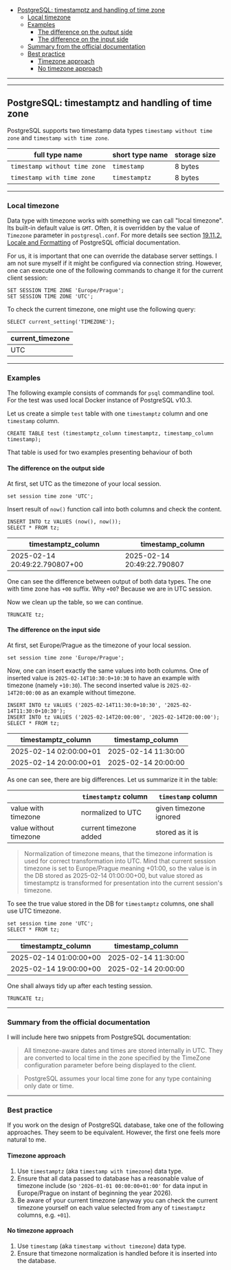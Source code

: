  - [PostgreSQL: timestamptz and handling of time zone](#postgresql-timestamptz-and-handling-of-time-zone)
     - [Local timezone](#local-timezone)
     - [Examples](#examples)
         - [The difference on the output side](#the-difference-on-the-output-side) 
         - [The difference on the input side](#the-difference-on-the-input-side) 
     - [Summary from the official documentation](#summary-from-the-official-documentation)
     - [Best practice](#best-practice)
         - [Timezone approach](#timezone-approach) 
         - [No timezone approach](#no-timezone-approach) 


---

---


## PostgreSQL: timestamptz and handling of time zone

PostgreSQL supports two timestamp data types `timestamp without time zone` and `timestamp with time zone`.

| full type name                | short type name | storage size |
|-------------------------------|-----------------|--------------|
| `timestamp without time zone` | `timestamp`     | 8 bytes      |
| `timestamp with time zone`    | `timestamptz`   | 8 bytes      |


---


### Local timezone

Data type with timezone works with something we can call "local timezone". Its built-in default value is `GMT`.
Often, it is overridden by the value of `Timezone` parameter in `postgresql.conf`.
For more details see section
[19.11.2. Locale and Formatting](https://www.postgresql.org/docs/current/runtime-config-client.html#RUNTIME-CONFIG-CLIENT-FORMAT)
of PostgreSQL official documentation.

For us, it is important that one can override the database server settings.
I am not sure myself if it might be configured via connection string.
However, one can execute one of the following commands to change it for the current client session:

```postgresql
SET SESSION TIME ZONE 'Europe/Prague';
SET SESSION TIME ZONE 'UTC';
```

To check the current timezone, one might use the following query:

```postgresql
SELECT current_setting('TIMEZONE');
```

| current\_timezone |
|-------------------|
| UTC               |


---


### Examples

The following example consists of commands for `psql` commandline tool. 
For the test was used local Docker instance of PostgreSQL v10.3.

Let us create a simple `test` table with one `timestamptz` column and one `timestamp` column.

```postgresql
CREATE TABLE test (timestamptz_column timestamptz, timestamp_column timestamp);
```

That table is used for two examples presenting behaviour of both 


#### The difference on the output side

At first, set UTC as the timezone of your local session.

```postgresql
set session time zone 'UTC';
```

Insert result of `now()` function call into both columns and check the content.

```postgresql
INSERT INTO tz VALUES (now(), now());
SELECT * FROM tz;
```

| timestamptz\_column           | timestamp\_column          |
|-------------------------------|----------------------------|
| 2025-02-14 20:49:22.790807+00 | 2025-02-14 20:49:22.790807 |

One can see the difference between output of both data types.
The one with time zone has `+00` suffix. Why `+00`? Because we are in UTC session.

Now we clean up the table, so we can continue.

```postgresql
TRUNCATE tz;
```


#### The difference on the input side

At first, set Europe/Prague as the timezone of your local session.

```postgresql
set session time zone 'Europe/Prague';
```

Now, one can insert exactly the same values into both columns.
One of inserted value is `2025-02-14T10:30:0+10:30` to have an example with timezone (namely `+10:30`).
The second inserted value is `2025-02-14T20:00:00` as an example without timezone.

```postgresql
INSERT INTO tz VALUES ('2025-02-14T11:30:0+10:30', '2025-02-14T11:30:0+10:30');
INSERT INTO tz VALUES ('2025-02-14T20:00:00', '2025-02-14T20:00:00');
SELECT * FROM tz;
```

| timestamptz\_column    | timestamp\_column   |
|------------------------|---------------------|
| 2025-02-14 02:00:00+01 | 2025-02-14 11:30:00 |
| 2025-02-14 20:00:00+01 | 2025-02-14 20:00:00 |

As one can see, there are big differences. Let us summarize it in the table:

|                        | `timestamptz` column   | `timestamp` column     |
|------------------------|------------------------|------------------------|
| value with timezone    | normalized to UTC      | given timezone ignored |
| value without timezone | current timezone added | stored as it is        |

> Normalization of timezone means, that the timezone information is used for correct transformation into UTC.
> Mind that current session timezone is set to Europe/Prague meaning +01:00, so the value is in the DB stored
> as 2025-02-14 01:00:00+00, but value stored as timestamptz is transformed for presentation into the current
> session's timezone.

To see the true value stored in the DB for `timestamptz` columns, one shall use UTC timezone.

```postgresql
set session time zone 'UTC';
SELECT * FROM tz;
```

| timestamptz\_column    | timestamp\_column   |
|------------------------|---------------------|
| 2025-02-14 01:00:00+00 | 2025-02-14 11:30:00 |
| 2025-02-14 19:00:00+00 | 2025-02-14 20:00:00 |

One shall always tidy up after each testing session.

```postgresql
TRUNCATE tz;
```


---


### Summary from the official documentation

I will include here two snippets from PostgreSQL documentation:

> All timezone-aware dates and times are stored internally in UTC. They are converted to local time in the zone 
> specified by the TimeZone configuration parameter before being displayed to the client.

> PostgreSQL assumes your local time zone for any type containing only date or time.


---


### Best practice

If you work on the design of PostgreSQL database, take one of the following approaches. They seem to be equivalent.
However, the first one feels more natural to me.


#### Timezone approach

 1. Use `timestamptz` (aka `timestamp with timezone`) data type.
 2. Ensure that all data passed to database has a reasonable value of timezone include 
    (so `'2026-01-01 00:00:00+01:00'` for data input in Europe/Prague on instant of beginning the year 2026).
 3. Be aware of your current timezone (anyway you can check the current timezone yourself on each value selected 
    from any of `timestamptz` columns, e.g. `+01`).


#### No timezone approach

 1. Use `timestamp` (aka `timestamp without timezone`) data type.
 2. Ensure that timezone normalization is handled before it is inserted into the database.
